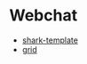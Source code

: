 # Webchat

- [shark-template](https://andreibakhtinov.github.io/webchat/shark-template.html)
- [grid](https://andreibakhtinov.github.io/webchat/grid_lesson1.html)
